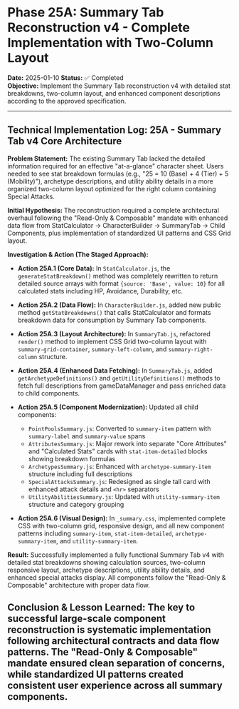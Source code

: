 # Phase 25A: Summary Tab Reconstruction v4 - Complete Implementation with Two-Column Layout

**Date:** 2025-01-10
**Status:** ✅ Completed  
**Objective:** Implement the Summary Tab reconstruction v4 with detailed stat breakdowns, two-column layout, and enhanced component descriptions according to the approved specification.

---

## Technical Implementation Log: 25A - Summary Tab v4 Core Architecture

**Problem Statement:**
The existing Summary Tab lacked the detailed information required for an effective "at-a-glance" character sheet. Users needed to see stat breakdown formulas (e.g., "25 = 10 (Base) + 4 (Tier) + 5 (Mobility)"), archetype descriptions, and utility ability details in a more organized two-column layout optimized for the right column containing Special Attacks.

**Initial Hypothesis:**
The reconstruction required a complete architectural overhaul following the "Read-Only & Composable" mandate with enhanced data flow from StatCalculator → CharacterBuilder → SummaryTab → Child Components, plus implementation of standardized UI patterns and CSS Grid layout.

**Investigation & Action (The Staged Approach):**

*   **Action 25A.1 (Core Data):** In `StatCalculator.js`, the `generateStatBreakdown()` method was completely rewritten to return detailed source arrays with format `{source: 'Base', value: 10}` for all calculated stats including HP, Avoidance, Durability, etc.

*   **Action 25A.2 (Data Flow):** In `CharacterBuilder.js`, added new public method `getStatBreakdowns()` that calls StatCalculator and formats breakdown data for consumption by Summary Tab components.

*   **Action 25A.3 (Layout Architecture):** In `SummaryTab.js`, refactored `render()` method to implement CSS Grid two-column layout with `summary-grid-container`, `summary-left-column`, and `summary-right-column` structure.

*   **Action 25A.4 (Enhanced Data Fetching):** In `SummaryTab.js`, added `getArchetypeDefinitions()` and `getUtilityDefinitions()` methods to fetch full descriptions from gameDataManager and pass enriched data to child components.

*   **Action 25A.5 (Component Modernization):** Updated all child components:
    - `PointPoolsSummary.js`: Converted to `summary-item` pattern with `summary-label` and `summary-value` spans
    - `AttributesSummary.js`: Major rework into separate "Core Attributes" and "Calculated Stats" cards with `stat-item-detailed` blocks showing breakdown formulas
    - `ArchetypesSummary.js`: Enhanced with `archetype-summary-item` structure including full descriptions
    - `SpecialAttacksSummary.js`: Redesigned as single tall card with enhanced attack details and `<hr>` separators
    - `UtilityAbilitiesSummary.js`: Updated with `utility-summary-item` structure and category grouping

*   **Action 25A.6 (Visual Design):** In `_summary.css`, implemented complete CSS with two-column grid, responsive design, and all new component patterns including `summary-item`, `stat-item-detailed`, `archetype-summary-item`, and `utility-summary-item`.

**Result:**
Successfully implemented a fully functional Summary Tab v4 with detailed stat breakdowns showing calculation sources, two-column responsive layout, archetype descriptions, utility ability details, and enhanced special attacks display. All components follow the "Read-Only & Composable" architecture with proper data flow.

**Conclusion & Lesson Learned:**
The key to successful large-scale component reconstruction is systematic implementation following architectural contracts and data flow patterns. The "Read-Only & Composable" mandate ensured clean separation of concerns, while standardized UI patterns created consistent user experience across all summary components.
---